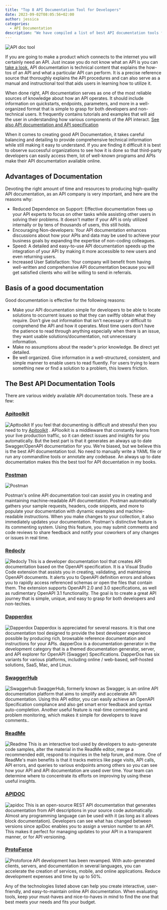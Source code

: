 ```yaml
---
title: "Top 8 API Documentation Tool for Developers"
date: 2023-09-02T08:05:56+02:00
author: jessica
categories: 
  - API Documentation
description: "We have compiled a list of best API documentation tools for developers. Find out what works best for you!"
---
```


![API doc tool](./tools.jpg)

If you are going to make a product which connects to the internet you will certainly need an API. Just incase you do not know what an API is you can [take a look.](../what-is-api-testing/index.md) API documentation is technical content that explains the how-tos of an API and what a particular API can perform. It is a precise reference source that thoroughly explains the API procedures and can also serve as a manual and instructional tool that aids users in learning how to utilize it. 

When done right, API documentation serves as one of the most reliable sources of knowledge about how an API operates. It should include information on quickstarts, endpoints, parameters, and more in a well-organized format that is simple to grasp for both developers and non-technical users. It frequently contains tutorials and examples that will aid the user in understanding how various components of the API interact. [See also API documentation and API specification](/blog/api-documentation-vs-api-specification/)

When it comes to creating good API Documentation, it takes careful balancing and detailing to provide comprehensive technical information while still making it easy to understand. If you are finding it difficult it is best to observe successful organizations to see how it is done so that third-party developers can easily access them, lot of well-known programs and APIs make their API documentation available online. 

## Advantages of Documentation 
Devoting the right amount of time and resources to producing high-quality API documentation, as an API company is very important, and here are the reasons why:
- Reduced Dependence on Support: Effective documentation frees up your API experts to focus on other tasks while assisting other users in solving their problems. It doesn't matter if your API is only utilized internally or by tens of thousands of users, this still holds. 
- Encouraging Non-developers: Your API documentation enhances discussions about how your APIs and data may be used to achieve your business goals by expanding the expertise of non-coding colleagues. 
- Speed: A detailed and easy-to-use API documentation speeds up the integration of your API by making it more accessible to new users and even returning users. 
- Increased User Satisfaction: Your company will benefit from having well-written and comprehensive API documentation because you will get satisfied clients who will be willing to send in referrals. 

## Basis of a good documentation 
Good documentation is effective for the following reasons:
- Make your API documentation simple for developers to be able to locate solutions to occurrent issues so that they can swiftly obtain what they require. Don’t give out information that isn't necessary or difficult to comprehend the API and how it operates. Most time users don’t have the patience to read through anything especially when there is an issue, they want usable solutions/documentation, not unnecessary information. 
- Make no assumptions about the reader's prior knowledge. Be direct yet detailed. 
- Be well organized. Give information in a well-structured, consistent, and simple manner to enable users to read fluently. For users trying to learn something new or find a solution to a problem, this lowers friction. 

## The Best API Documentation Tools
There are various widely available API documentation tools. These are a few:

### [Apitoolkit](https://www.apitoolkit.io/)
![Apttoolkit](./api.doc.png)
If you feel that documenting is difficult and stressful then you need to try [Apitoolkit](https://app.apitoolkit.io) . APIoolkit is a middleware that constantly learns from your live production traffic, so it can detect issues and insights for you automatically. But the best part is that it generates an always up to date Swagger/OpenAPI documentation for you. We're biased, but we believe this is the best API documentation tool. No need to manually write a YAML file or run any commandline tools or annotate any codebase. An always up to date documentation makes this the best tool for API docuentation in my books.

### [Postman](https://www.postman.com/)
![Postman](./postman.png)

Postman's online API documentation tool can assist you in creating and maintaining machine-readable API documentation. Postman automatically gathers your sample requests, headers, code snippets, and more to populate your documentation with dynamic examples and machine-readable instructions. When you make changes to your collection, it also immediately updates your documentation. Postman's distinctive feature is its commenting system. Using this feature, you may submit comments and code reviews to share feedback and notify your coworkers of any changes or issues in real time. 

### [Redocly](https://redocly.com/)
![Redocly](./redocly-social-share-card-a229f8525fff45be62210d12caebd3e6.png)
This is a developer documentation tool that creates API documentation based on the OpenAPI specification. It is a Visual Studio Code extension that assists you in creating, validating, and maintaining OpenAPI documents. It alerts you to OpenAPI definition errors and allows you to rapidly access referenced schemas or open the files that contain them. The extension supports OpenAPI 2.0 and 3.0 specifications, as well as rudimentary OpenAPI 3.1 functionality. The goal is to create a great API journey that is simple, unique, and easy to grasp for both developers and non-techies.

### [Dapperdox](http://dapperdox.io/)
![Dapperdox](./dapperdox.png)
Dapperdox is appreciated for several reasons. It is that one documentation tool designed to provide the best developer experience possible by producing rich, browsable reference documentation and instructions for your APIs. dapperDox is a documentation generator in the development category that is a themed documentation generator, server, and API explorer for OpenAPI (Swagger) Specifications. DapperDox has six variants for various platforms, including online / web-based, self-hosted solutions, SaaS, Mac, and Linux.
 
### [SwaggerHub](https://swagger.io/tools/swaggerhub/)
![Swaggerhub](./swaggerhub.png)
 SwaggerHub, formerly known as Swagger, is an online API documentation platform that aims to simplify and accelerate API documentation. Using this API editor, you can easily achieve an  OpenAPI Specification compliance and also get smart error feedback and syntax auto-completion. Another useful feature is real-time commenting and problem monitoring, which makes it simple for developers to leave comments..

### [ReadMe](https://readme.com/)
![Readme](./Readme.png)
This is an interactive tool used by developers to auto-generate code samples, alter the material in the ReadMe editor, merge a recommended edit, respond to inquiries in the help forum, and more. One of ReadMe's main benefits is that it tracks metrics like page visits, API calls, API errors, and queries to various endpoints among others so you can see how your API and API documentation are used over time. Your team can determine where to concentrate its efforts on improving by using these useful insights.

### [APIDOC](https://apidocjs.com)
![apidoc](./apidoc.jpg)
This is an open-source REST API documentation that generates documentation from API descriptions in your source code automatically. Almost any programming language can be used with it (as long as it allows block documentation). Developers can see what has changed between versions since apiDoc enables you to assign a version number to an API. This makes it perfect for managing updates to your API in a transparent manner, or for API versioning.

### [ProtoForce](https://www.protoforce.io/)
![Protoforce](./protoforce.png)
API development has been revamped. With auto-generated clients, servers, and documentation in several languages, you can accelerate the creation of services, mobile, and online applications. Reduce development expenses and time by up to 50%.

Any of the technologies listed above can help you create interactive, user-friendly, and easy-to-maintain online API documentation. When evaluating tools, keep your must-haves and nice-to-haves in mind to find the one that best meets your needs and fits your budget.
